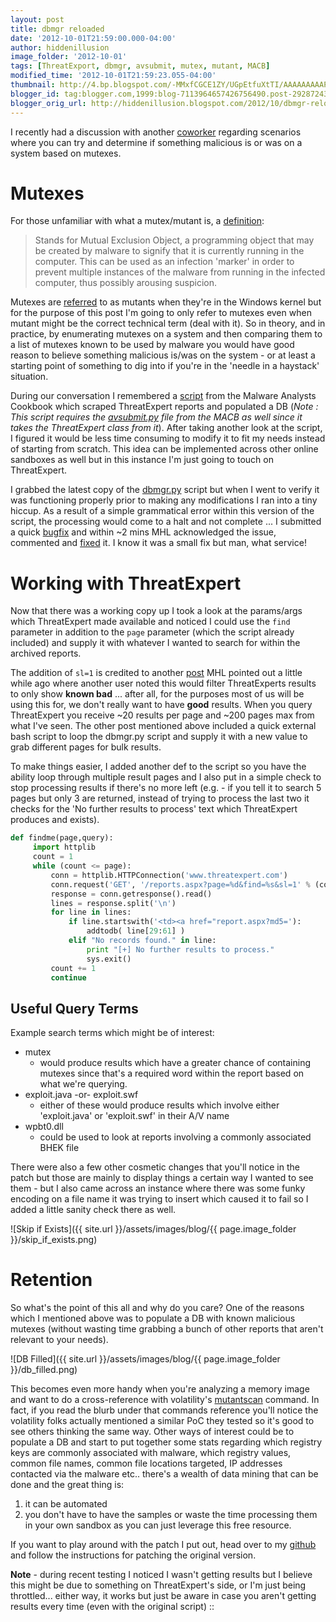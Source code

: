 ```yaml
---
layout: post
title: dbmgr reloaded
date: '2012-10-01T21:59:00.000-04:00'
author: hiddenillusion
image_folder: '2012-10-01'
tags: [ThreatExport, dbmgr, avsubmit, mutex, mutant, MACB]
modified_time: '2012-10-01T21:59:23.055-04:00'
thumbnail: http://4.bp.blogspot.com/-MMxfCGCE1ZY/UGpEtfuXtTI/AAAAAAAAAP4/6PHdVXTYOI8/s72-c/page+loop.png
blogger_id: tag:blogger.com,1999:blog-7113964657426756490.post-2928724367898011349
blogger_orig_url: http://hiddenillusion.blogspot.com/2012/10/dbmgr-reloaded.html
---
```



I recently had a discussion with another [coworker](https://twitter.com/ChristiaanBeek) regarding scenarios where you can try and determine if something malicious is or was on a system based on mutexes.

# Mutexes

For those unfamiliar with what a mutex/mutant is, a [definition](http://www.microsoft.com/security/portal/Threat/Encyclopedia/Glossary.aspx):

> <i class="fa fa-quote-left fa-fw"></i>
	Stands for Mutual Exclusion Object, a programming object that may be created by malware to signify that it is currently running in the computer. This can be used as an infection 'marker' in order to prevent multiple instances of the malware from running in the infected computer, thus possibly arousing suspicion.
	<i class="fa fa-quote-right fa-fw"></i>

Mutexes are [referred](http://computer.forensikblog.de/en/2009/04/searching-for-mutants.html) to as mutants when they're in the Windows kernel but for the purpose of this post I'm going to only refer to mutexes even when mutant might be the correct technical term (deal with it).  So in theory, and in practice, by enumerating mutexes on a system and then comparing them to a list of mutexes known to be used by malware you would have good reason to believe something malicious is/was on the system - or at least a starting point of something to dig into if you're in the 'needle in a haystack' situation.

During our conversation I remembered a [script](https://malwarecookbook.googlecode.com/svn/trunk/4/12/dbmgr.py) from the Malware Analysts Cookbook which scraped ThreatExpert reports and populated a DB (_Note : This script requires the [avsubmit.py](https://malwarecookbook.googlecode.com/svn/trunk/4/4/avsubmit.py) file from the MACB as well since it takes the ThreatExpert class from it_).  After taking another look at the script, I figured it would be less time consuming to modify it to fit my needs instead of starting from scratch.  This idea can be implemented across other online sandboxes as well but in this instance I'm just going to touch on ThreatExpert.

I grabbed the latest copy of the [dbmgr.py](https://malwarecookbook.googlecode.com/svn/trunk/4/12/dbmgr.py) script but when I went to verify it was functioning properly prior to making any modifications I ran into a tiny hiccup.  As a result of a simple grammatical error within this version of the script, the processing would come to a halt and not complete ... I submitted a quick [bugfix](https://code.google.com/p/malwarecookbook/issues/detail?id=45) and within ~2 mins MHL acknowledged the issue, commented and [fixed](http://code.google.com/p/malwarecookbook/source/detail?r=153) it.  I know it was a small fix but man, what service!

# Working with ThreatExpert

Now that there was a working copy up I took a look at the params/args which ThreatExpert made available and noticed I could use the `find` parameter in addition to the `page` parameter (which the script already included) and supply it with whatever I wanted to search for within the archived reports.

The addition of `sl=1` is credited to another [post](http://www.attackdefendsecure.com/2012/07/improved-artifact-scanner-malware-analysis-cookbook) MHL pointed out a little while ago where another user noted this would filter ThreatExperts results to only show **known bad** ... after all, for the purposes most of us will be using this for, we don't really want to have **good** results.  When you query ThreatExpert you receive ~20 results per page and ~200 pages max from what I've seen.  The other post mentioned above included a quick external bash script to loop the dbmgr.py script and supply it with a new value to grab different pages for bulk results.

To make things easier, I added another def to the script so you have the ability loop through multiple result pages and I also put in a simple check to stop processing results if there's no more left (e.g. - if you tell it to search 5 pages but only 3 are returned, instead of trying to process the last two it checks for the 'No further results to process' text which ThreatExpert produces and exists).

```python
def findme(page,query):
     import httplib
     count = 1
     while (count <= page):
         conn = httplib.HTTPConnection('www.threatexpert.com')	
         conn.request('GET', '/reports.aspx?page=%d&find=%s&sl=1' % (count,query))
         response = conn.getresponse().read()
         lines = response.split('\n')
         for line in lines:
             if line.startswith('<td><a href="report.aspx?md5='):
                 addtodb( line[29:61] )
             elif "No records found." in line:
                 print "[+] No further results to process."
                 sys.exit()	
         count += 1				
         continue
```

## Useful Query Terms

Example search terms which might be of interest:

- mutex
	- would  produce results which have a greater chance of containing mutexes since that's a required word within the report based on what we're querying.
- exploit.java -or- exploit.swf
	- either of these would produce results which involve either 'exploit.java' or 'exploit.swf' in their A/V name
- wpbt0.dll
	- could be used to look at reports involving a commonly associated BHEK file

There were also a few other cosmetic changes that you'll notice in the patch but those are mainly to display things a certain way I wanted to see them - but I also came across an instance where there was some funky encoding on a file name it was trying to insert which caused it to fail so I added a little sanity check there as well.

![Skip if Exists]({{ site.url }}/assets/images/blog/{{ page.image_folder }}/skip_if_exists.png)

# Retention

So what's the point of this all and why do you care?  One of the reasons which I mentioned above was to populate a DB with known malicious mutexes (without wasting time grabbing a bunch of other reports that aren't relevant to your needs).  

![DB Filled]({{ site.url }}/assets/images/blog/{{ page.image_folder }}/db_filled.png)

This becomes even more handy when you're analyzing a memory image and want to do a cross-reference with volatility's [mutantscan](https://code.google.com/p/volatility/wiki/CommandReference#mutantscan) command.  In fact, if you read the blurb under that commands reference you'll notice the volatility folks actually mentioned a similar PoC they tested so it's good to see others thinking the same way.  Other ways of interest could be to populate a DB and start to put together some stats regarding which registry keys are commonly associated with malware, which registry values, common file names, common file locations targeted, IP addresses contacted via the malware etc.. there's a wealth of data mining that can be done and the great thing is:

1. it can be automated
2. you don't have to have the samples or waste the time processing them in your own sandbox as you can just leverage this free resource.

If you want to play around with the patch I put out, head over to my [github](https://github.com/hiddenillusion/useful-scripts/blob/master/dbmgr.py.patch) and follow the instructions for patching the original version.

**Note** - during recent testing I noticed I wasn't getting results but I believe this might be due to something on ThreatExpert's side, or I'm just being throttled... either way, it works but just be aware in case you aren't getting results every time (even with the original script) ::
